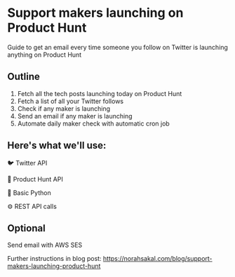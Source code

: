 # Support makers launching on Product Hunt

Guide to get an email every time someone you follow on Twitter is launching anything on Product Hunt 

## Outline
1. Fetch all the tech posts launching today on Product Hunt
2. Fetch a list of all your Twitter follows
3. Check if any maker is launching
4. Send an email if any maker is launching
5. Automate daily maker check with automatic cron job

## Here's what we'll use:

🐦 Twitter API

🚀 Product Hunt API

🐍 Basic Python

⚙️ REST API calls

## Optional
Send email with AWS SES

Further instructions in blog post: https://norahsakal.com/blog/support-makers-launching-product-hunt
